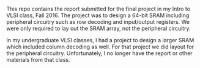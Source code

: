 This repo contains the report submitted for the final project in my Intro to VLSI class, Fall 2016. The project was to design a 64-bit SRAM including peripheral circuitry such as row decoding and input/output registers. We were only required to lay out the SRAM array, not the peripheral circuitry.

In my undergraduate VLSI classes, I had a project to design a larger SRAM which included column decoding as well. For that project we did layout for the peripheral circuitry. Unfortunately, I no longer have the report or other materials from that class.
